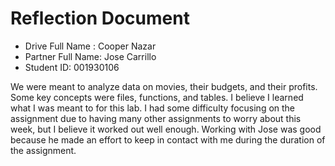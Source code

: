 # Reflection Document

* Drive Full Name  : Cooper Nazar
* Partner Full Name: Jose Carrillo
* Student ID: 001930106

We were meant to analyze data on movies, their budgets, and their profits. Some key concepts were files, functions, and 
tables. I believe I learned what I was meant to for this lab. I had some difficulty focusing on the assignment due to 
having many other assignments to worry about this week, but I believe it worked out well enough. Working with Jose was 
good because he made an effort to keep in contact with me during the duration of the assignment.